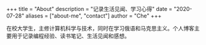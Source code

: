 +++
title = "About"
description = "记录生活见闻、学习心得"
date = "2020-07-28"
aliases = ["about-me", "contact"]
author = "Che"
+++

在校大学生，主修计算机科学与技术，同时在学习俄语和马克思主义。个人博客主要用于记录编程经验、读书笔记、生活见闻和感想。
